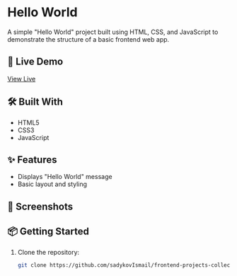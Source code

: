 # Hello World

A simple "Hello World" project built using HTML, CSS, and JavaScript to demonstrate the structure of a basic frontend web app.

## 🔗 Live Demo
[View Live](https://sadykovIsmail.github.io/frontend-projects-collection/01-my-first-react-app)

## 🛠️ Built With
- HTML5
- CSS3
- JavaScript

## ✨ Features
- Displays "Hello World" message
- Basic layout and styling

## 📸 Screenshots
<!-- Add your screenshot image here -->
<!-- Example: ![Screenshot](./screenshot.png) -->

## 📦 Getting Started

1. Clone the repository:
   ```bash
   git clone https://github.com/sadykovIsmail/frontend-projects-collection/tree/main/01-my-first-react-app
